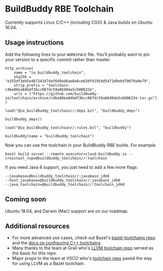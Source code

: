 # BuildBuddy RBE Toolchain

Currently supports Linux C/C++ (including CGO) & Java builds on Ubuntu 16.04.

## Usage instructions

Add the following lines to your `WORKSPACE` file. You'll probably want to pin your version to a specific commit rather than master.
```
http_archive(
    name = "io_buildbuddy_toolchain",
    sha256 = "e355df3eb5e487242d7daf6d9ed6ae0a6ce63df4195dd5471d9ebd70079a9e79",
    strip_prefix = "toolchain-c4be88ea84bdf3bcc067dc59a8640da5cb00632e",
    urls = ["https://github.com/buildbuddy-io/toolchain/archive/c4be88ea84bdf3bcc067dc59a8640da5cb00632e.tar.gz"],
)

load("@io_buildbuddy_toolchain//:deps.bzl", "buildbuddy_deps")

buildbuddy_deps()

load("@io_buildbuddy_toolchain//:rules.bzl", "buildbuddy")

buildbuddy(name = "buildbuddy_toolchain")
```

Now you can use the toolchain in your BuildBuddy RBE builds. For example:
```
bazel build server --remote_executor=cloud.buildbuddy.io --crosstool_top=@buildbuddy_toolchain//:toolchain
```

If you need Java 8 support, you just need to add a few more flags:
```
--javabase=@buildbuddy_toolchain//:javabase_jdk8
--host_javabase=@buildbuddy_toolchain//:javabase_jdk8
--java_toolchain=@buildbuddy_toolchain//:toolchain_jdk8
```

## Coming soon

Ubuntu 18.04, and Darwin (Mac) support are on our roadmap.

## Additional resources

- For more advanced use cases, check out Bazel's [bazel-toolchains repo](https://github.com/bazelbuild/bazel-toolchains) and the [docs on configuring C++ toolchains](https://docs.bazel.build/versions/master/tutorial/cc-toolchain-config.html).
- Many thanks to the team at Grail who's [LLVM toolchain repo](https://github.com/grailbio/bazel-toolchain) served as the basis for this repo.
- Major props to the team at VSCO who's [toolchain repo](https://github.com/vsco/bazel-toolchains) paved the way for using LLVM as a Bazel toolchain.
